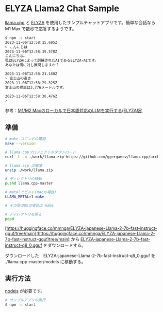 # ELYZA Llama2 Chat Sample

[llama.cpp](https://github.com/ggerganov/llama.cpp) と [ELYZA](https://huggingface.co/elyza/ELYZA-japanese-Llama-2-7b-fast-instruct) を使用したサンプルチャットアプリです。簡単な会話なら M1 Max で数秒で応答するようです。

```sh
$ npm -s start
2023-11-06T12:58:15.695Z
> こんにちは
2023-11-06T12:58:19.578Z
こんにちは。
私はELYZAによって訓練されたAIであるELYZA-AIです。
あなたは何に対し質問しますか？

2023-11-06T12:58:21.180Z
> 富士山の高さ
2023-11-06T12:58:29.325Z
富士山の標高は3,776メートルです。

2023-11-06T12:58:30.476Z
> 
```

参考：[M1/M2 Macのローカルで日本語対応のLLMを実行する(ELYZA版)](https://zenn.dev/michy/articles/d13d24e5f19c56)

## 準備

```sh
# make コマンドの確認
make --version

# llama.cppプロジェクトのダウンロード
curl -L -o ./work/llama.zip https://github.com/ggerganov/llama.cpp/archive/refs/heads/master.zip

# llama.zip の解凍
unzip ./work/llama.zip

# ディレクトリの移動
pushd llama.cpp-master

# matalでビルド(macの場合)
LLAMA_METAL=1 make

# その他のOSの場合は make

# ディレクトリを戻る
popd
```

[https://huggingface.co/mmnga/ELYZA-japanese-Llama-2-7b-fast-instruct-gguf/tree/main](https://huggingface.co/mmnga/ELYZA-japanese-Llama-2-7b-fast-instruct-gguf/tree/main) から [ELYZA-japanese-Llama-2-7b-fast-instruct-q8_0.gguf](https://huggingface.co/mmnga/ELYZA-japanese-Llama-2-7b-fast-instruct-gguf/blob/main/ELYZA-japanese-Llama-2-7b-fast-instruct-q8_0.gguf) をダウンロードする。

ダウンロードした　ELYZA-japanese-Llama-2-7b-fast-instruct-q8_0.gguf を ./llama.cpp-master/models に移動する。

## 実行方法

[nodejs](https://nodejs.org/en) が必要です。

```sh
# サンプルアプリの実行
$ npm -s start
```

